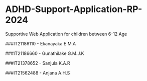 # ADHD-Support-Application-RP-2024
Supportive Web Application for children between 6-12 Age

###IT21186110 - Ekanayaka E.M.A

###IT21186660 - Gunathilake G.M.J.K

###IT21378652 - Sanjula K.A.R

###IT21562488 - Anjana A.H.S

